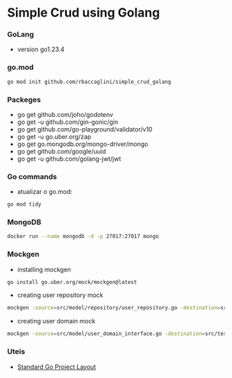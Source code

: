 # Simple Crud using Golang
### GoLang
- version go1.23.4

### go.mod
```bash
go mod init github.com/rbaccaglini/simple_crud_golang
```

### Packeges
- go get github.com/joho/godotenv
- go get -u github.com/gin-gonic/gin
- go get github.com/go-playground/validator/v10
- go get -u go.uber.org/zap
- go get go.mongodb.org/mongo-driver/mongo
- go get github.com/google/uuid
- go get -u github.com/golang-jwt/jwt

### Go commands
- atualizar o go.mod:
```bash
go mod tidy
```

### MongoDB
```bash
docker run --name mongodb -d -p 27017:27017 mongo
```
### Mockgen
- installing mockgen
```bash
go install go.uber.org/mock/mockgen@latest
```

- creating user repository mock
```bash
mockgen -source=src/model/repository/user_repository.go -destination=src/test/mocks/user_repository_mock.go -package=mocks
```

- creating user domain mock
```bash
mockgen -source=src/model/user_domain_interface.go -destination=src/test/mocks/user_domain_interface_mock.go -package=mocks
```

### Uteis
- [Standard Go Project Layout](https://github.com/golang-standards/project-layout/blob/master/README.md)